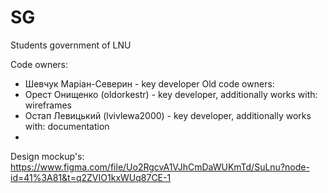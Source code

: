 # SG
Students government of LNU

Code owners:
- Шевчук Маріан-Северин - key developer
Old code owners:
- Орест Онищенко (oldorkestr) - key developer, additionally works with: wireframes
- Остап Левицький (lvivlewa2000)   - key developer, additionally works with: documentation
- 
Design mockup's:
https://www.figma.com/file/Uo2RgcvA1VJhCmDaWUKmTd/SuLnu?node-id=41%3A81&t=q2ZVIO1kxWUq87CE-1
